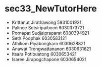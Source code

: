 # sec33_NewTutorHere

- Krittanut   Jirathawong       5831001921  
- Palinee     Setsiripaiboon    6030373721
- Pornapat    Sudjaipraparat    6030394921
- Seth        Poophak           6030583121
- Athikom     Piyabongkarn      6030628821
- Anawat      Trongwattananon   6030631621
- Itsara      Potibuatong       6030653421
- Isaree      Jirapogchapone    6030654021
